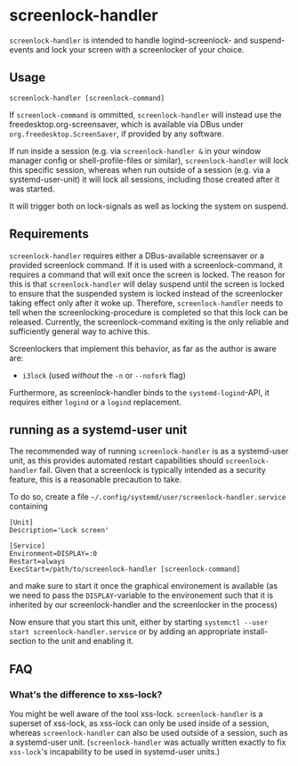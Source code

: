 # screenlock-handler

`screenlock-handler` is intended to handle logind-screenlock- and suspend-events and lock your screen with a screenlocker of your choice.

## Usage

`screenlock-handler [screenlock-command]`

If `screenlock-command` is ommitted, `screenlock-handler` will instead use the freedesktop.org-screensaver, which is available via DBus under `org.freedesktop.ScreenSaver`, if provided by any software.

If run inside a session (e.g. via `screenlock-handler &` in your window manager config or shell-profile-files or similar), `screenlock-handler` will lock this specific session, whereas when run outside of a session (e.g. via a systemd-user-unit) it will lock all sessions, including those created after it was started.

It will trigger both on lock-signals as well as locking the system on suspend.

## Requirements

`screenlock-handler` requires either a DBus-available  screensaver or a  provided screenlock command.
If it is used with a screenlock-command, it requires a command that will exit once the screen is locked. The reason for this is that `screenlock-handler` will delay suspend until the screen is locked to ensure that the suspended system is locked instead of the screenlocker taking effect only after it woke up.
Therefore, `screenlock-handler` needs to tell when the screenlocking-procedure is completed so that this lock can be released. Currently, the screenlock-command exiting is the only reliable and sufficiently general way to achive this.

Screenlockers that implement this behavior, as far as the author is aware are:

  * `i3lock` (used *without* the `-n` or `--nofork` flag)

Furthermore, as screenlock-handler binds to the `systemd-logind`-API, it requires either `logind` or a `logind` replacement.


## running as a systemd-user unit

The recommended way of running `screenlock-handler` is as a systemd-user unit, as this provides automated restart capabilities should `screenlock-handler` fail. Given that a screenlock is typically intended as a security feature, this is a reasonable precaution to take.

To do so, create a file `~/.config/systemd/user/screenlock-handler.service` containing

    [Unit]
    Description='Lock screen'

    [Service]
    Environment=DISPLAY=:0
	Restart=always
    ExecStart=/path/to/screenlock-handler [screenlock-command]

and make sure to start it once the graphical environement is available (as we need to pass the `DISPLAY`-variable to the environement such that it is inherited by our screenlock-handler and the screenlocker in the process)

Now ensure that you start this unit, either by starting `systemctl --user start screenlock-handler.service` or by adding an appropriate install-section to the unit and enabling it.


## FAQ

### What's the difference to xss-lock?

You might be well aware of the tool xss-lock.
`screenlock-handler` is a superset of xss-lock, as xss-lock can only be used inside of a session, whereas `screenlock-handler` can also be used outside of a session, such as a systemd-user unit.
(`screenlock-handler` was actually written exactly to fix `xss-lock`'s incapability to be used in systemd-user units.)
